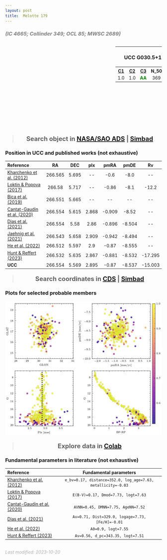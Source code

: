 ```yaml
---
layout: post
title:  Melotte 179
---
```

<h3><span style="color: #808080;"><i>(IC 4665; Collinder 349; OCL 85; MWSC 2689)</i></span></h3>
<div style="display: flex; justify-content: space-between;">
 <div style="text-align: center;">
 <!-- Left block -->
 <div id="aladin-lite-div" style="width:355px;height:250px;"></div>
 <script type="text/javascript" src="https://aladin.cds.unistra.fr/AladinLite/api/v3/latest/aladin.js" charset="utf-8"></script>
 <script type="text/javascript">
   let aladin;
   A.init.then(() => {
      aladin = A.aladin('#aladin-lite-div', {survey: "P/DSS2/color", fov:1.097, target: "266.554 5.569"});
   });
 </script>
</div>
<!-- Left block -->

<table style="text-align: center; width:355px;height:250px;">
  <!-- Row 1 (title) -->
  <tr>
    <td colspan="5"><h3>UCC G030.5+17.0</h3></td>
  </tr>
  <!-- Row 2 -->
  <tr>
    <th><a href="https://ucc.ar/faq#what-are-the-c1-c2-and-c3-parameters" title="Photometric class">C1</a></th>
    <th><a href="https://ucc.ar/faq#what-are-the-c1-c2-and-c3-parameters" title="Density class">C2</a></th>
    <th><a href="https://ucc.ar/faq#what-are-the-c1-c2-and-c3-parameters" title="Combined class">C3</a></th>
    <th><div title="Stars with membership probability >50%">N_50</div></th>
    <th><div title="Radius that contains half the members [arcmin]">r_50</div></th>
  </tr>
  <!-- Row 3 -->
  <tr>
    <td>1.0</td>
    <td>1.0</td>
    <td><span style="color: green; font-weight: bold;">A</span><span style="color: green; font-weight: bold;">A</span></td>
    <td>369</td>
    <td>32.9</td>
  </tr>
</table>
</div>

> <p style="text-align:center; font-weight: bold; font-size:20px">Search object in <a href="https://ui.adsabs.harvard.edu/search/q=%20collection%3Aastronomy%20body%3A%22Melotte%20179%22&sort=date%20desc%2C%20bibcode%20desc&p_=0" target="_blank">NASA/SAO ADS</a> | <a href="https://simbad.cds.unistra.fr/simbad/sim-id-refs?Ident=melotte179" target="_blank">Simbad</a></p>


### Position in UCC and published works (not exhaustive)

| Reference    | RA    | DEC   | plx  | pmRA  | pmDE   |  Rv  |
| :---         | :---: | :---: | :---: | :---: | :---: | :---: |
|[Kharchenko et al. (2012)](https://ui.adsabs.harvard.edu/abs/2012A%26A...543A.156K) | 266.565 | 5.695 | -- | -0.6 | -8.0 | -- |
|[Loktin & Popova (2017)](https://ui.adsabs.harvard.edu/abs/2017AstBu..72..257L/abstract) | 266.58 | 5.717 | -- | -0.86 | -8.1 | -12.2 |
|[Bica et al. (2019)](https://ui.adsabs.harvard.edu/abs/2019AJ....157...12B/abstract) | 266.551 | 5.665 | -- | -- | -- | -- |
|[Cantat-Gaudin et al. (2020)](https://ui.adsabs.harvard.edu/abs/2020A%26A...640A...1C) | 266.554 | 5.615 | 2.868 | -0.909 | -8.52 | -- |
|[Dias et al. (2021)](https://ui.adsabs.harvard.edu/abs/2021MNRAS.504..356D) | 266.554 | 5.58 | 2.86 | -0.896 | -8.504 | -- |
|[Jaehnig et al. (2021)](https://ui.adsabs.harvard.edu/abs/2021ApJ...923..129J/abstract) | 266.543 | 5.658 | 2.909 | -0.942 | -8.494 | -- |
|[He et al. (2022)](https://ui.adsabs.harvard.edu/abs/2022ApJS..262....7H/abstract) | 266.512 | 5.597 | 2.9 | -0.87 | -8.555 | -- |
|[Hunt & Reffert (2023)](https://ui.adsabs.harvard.edu/abs/2023arXiv230313424H/abstract) | 266.532 | 5.635 | 2.867 | -0.881 | -8.532 | -17.295 |
| **UCC** |266.554 | 5.569 | 2.895 | -0.87 | -8.537 | -15.003 |

> <p style="text-align:center; font-weight: bold; font-size:20px">Search coordinates in <a href="https://cdsportal.u-strasbg.fr/?target=266.554,5.569" target="_blank">CDS</a> | <a href="https://simbad.cds.unistra.fr/mobile/object_list.html?coord=266.554%205.569&output=json&radius=5&userEntry=melotte179" target="_blank">Simbad</a></p>

### Plots for selected probable members

![CLUSTER](https://raw.githubusercontent.com/ucc23/Q1P/main/plots/melotte179.webp)


> <p style="text-align:center; font-weight: bold; font-size:20px">Explore data in <a href="https://colab.research.google.com/github/UCC23/Q1P/blob/master/notebooks/melotte179.ipynb" target="_blank">Colab</a></p>


### Fundamental parameters in literature (not exhaustive)

| Reference |  Fundamental parameters |
| :---         |     :---:      |
| [Kharchenko et al. (2012)](https://ui.adsabs.harvard.edu/abs/2012A%26A...543A.156K) | `e_bv=0.17, distance=352.0, log_age=7.63, metallicity=-0.03` |
| [Loktin & Popova (2017)](https://ui.adsabs.harvard.edu/abs/2017AstBu..72..257L/abstract) | `E(B-V)=0.17, Dmod=7.73, logt=7.63` |
| [Cantat-Gaudin et al. (2020)](https://ui.adsabs.harvard.edu/abs/2020A%26A...640A...1C) | `AVNN=0.45, DMNN=7.75, AgeNN=7.52` |
| [Dias et al. (2021)](https://ui.adsabs.harvard.edu/abs/2021MNRAS.504..356D) | `Av=0.71, Dist=329.0, logage=7.73, [Fe/H]=-0.01` |
| [He et al. (2022)](https://ui.adsabs.harvard.edu/abs/2022ApJS..262....7H/abstract) | `A0=0.9, logt=7.55` |
| [Hunt & Reffert (2023)](https://ui.adsabs.harvard.edu/abs/2023arXiv230313424H/abstract) | `Av=0.56, d_pc=343.35, logt=7.51` |

<br>
<font color="b3b1b1"><i>Last modified: 2023-10-20</i></font>
